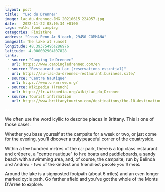 ```yaml
---
layout: post
title:  "Lac du Drennec"
image: lac-du-drennec-IMG_20210615_224957.jpg
date:   2022-11-22 08:00:34 +0100
tags: walks food camping
categories: Finistère
address: "Croas Penn Ar N'each, 29450 COMMANA"
imagealt: The lake at sunset
longitude: 48.393754956286976
latitude: -4.000002904807828
links:
 - source: "Camping le Drennec"
   url: https://www.campingledrennec.com/en
 - source: "Restaurant au Lac (reservations essential)"
   url: https://au-lac-du-drennec-restaurant.business.site/
 - source: "Centre Nautique"
   url: https://www.cn-arree.org/
 - source: Wikipedia (French)
   url: https://fr.wikipedia.org/wiki/Lac_du_Drennec
 - source: Tourist information
   url: https://www.brittanytourism.com/destinations/the-10-destinations/heart-of-brittany-kalon-breizh/monts-darree-and-the-montagne-st-michel/

---
```

We often use the word idyllic to describe places in Brittany. This is one of those cases.

Whether you base yourself at the campsite for a week or two, or just come for the evening, you'll discover a truly peaceful corner of the countryside.

Within a few hundred metres of the car park, there is a top class restaurant and crêperie, a "centre nautique" to hire boats and paddleboards, a sandy beach with a  swimming area, and, of course, the campsite, run by Belinda and Andrew - two of the kindest and friendliest people you'll meet.

Around the lake is a signposted footpath (about 6 miles) and an even longer marked cycle path. Go further afield and you've got the whole of the Monts D'Arrée to explore.
